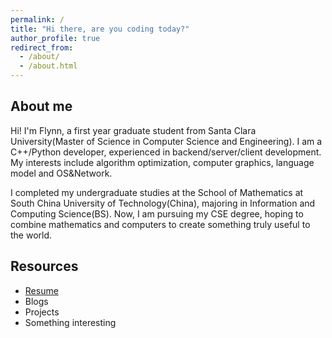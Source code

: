 ```yaml
---
permalink: /
title: "Hi there, are you coding today?"
author_profile: true
redirect_from: 
  - /about/
  - /about.html
---
```


## About me
Hi! I'm Flynn, a first year graduate student from Santa Clara University(Master of Science in Computer Science and Engineering). I am a C++/Python developer, experienced in backend/server/client development. My interests include algorithm optimization, computer graphics, language model and OS&Network.

I completed my undergraduate studies at the School of Mathematics at South China University of Technology(China), majoring in Information and Computing Science(BS). Now, I am pursuing my CSE degree, hoping to combine mathematics and computers to create something truly useful to the world.

## Resources
- [Resume](https://github.com/MSZ-006V/MSZ-006V.github.io/blob/main/assets/CV%20-%20Yinmingren%20Fu%20-%20Software.pdf)
- Blogs
- Projects
- Something interesting